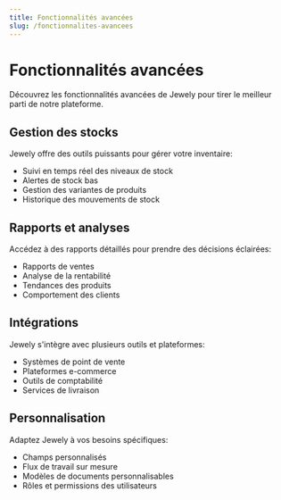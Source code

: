 ```yaml
---
title: Fonctionnalités avancées
slug: /fonctionnalites-avancees
---
```


# Fonctionnalités avancées

Découvrez les fonctionnalités avancées de Jewely pour tirer le meilleur parti de notre plateforme.

## Gestion des stocks

Jewely offre des outils puissants pour gérer votre inventaire:

- Suivi en temps réel des niveaux de stock
- Alertes de stock bas
- Gestion des variantes de produits
- Historique des mouvements de stock

## Rapports et analyses

Accédez à des rapports détaillés pour prendre des décisions éclairées:

- Rapports de ventes
- Analyse de la rentabilité
- Tendances des produits
- Comportement des clients

## Intégrations

Jewely s'intègre avec plusieurs outils et plateformes:

- Systèmes de point de vente
- Plateformes e-commerce
- Outils de comptabilité
- Services de livraison

## Personnalisation

Adaptez Jewely à vos besoins spécifiques:

- Champs personnalisés
- Flux de travail sur mesure
- Modèles de documents personnalisables
- Rôles et permissions des utilisateurs

